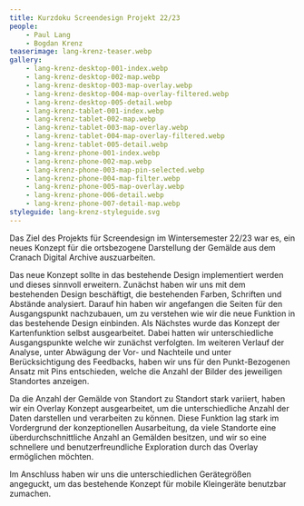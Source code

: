 ```yaml
---
title: Kurzdoku Screendesign Projekt 22/23
people:
    - Paul Lang
    - Bogdan Krenz
teaserimage: lang-krenz-teaser.webp
gallery:
    - lang-krenz-desktop-001-index.webp
    - lang-krenz-desktop-002-map.webp
    - lang-krenz-desktop-003-map-overlay.webp
    - lang-krenz-desktop-004-map-overlay-filtered.webp
    - lang-krenz-desktop-005-detail.webp
    - lang-krenz-tablet-001-index.webp
    - lang-krenz-tablet-002-map.webp
    - lang-krenz-tablet-003-map-overlay.webp
    - lang-krenz-tablet-004-map-overlay-filtered.webp
    - lang-krenz-tablet-005-detail.webp
    - lang-krenz-phone-001-index.webp
    - lang-krenz-phone-002-map.webp
    - lang-krenz-phone-003-map-pin-selected.webp
    - lang-krenz-phone-004-map-filter.webp
    - lang-krenz-phone-005-map-overlay.webp
    - lang-krenz-phone-006-detail.webp
    - lang-krenz-phone-007-detail-map.webp
styleguide: lang-krenz-styleguide.svg
---
```


Das Ziel des Projekts für Screendesign im Wintersemester 22/23 war es, ein neues Konzept für die ortsbezogene Darstellung der Gemälde aus dem Cranach Digital Archive auszuarbeiten.

Das neue Konzept sollte in das bestehende Design implementiert werden und dieses sinnvoll erweitern. Zunächst haben wir uns mit dem bestehenden Design beschäftigt, die bestehenden Farben, Schriften und Abstände analysiert. Darauf hin haben wir angefangen die Seiten für den Ausgangspunkt nachzubauen, um zu verstehen wie wir die neue Funktion in das bestehende Design einbinden. Als Nächstes wurde das Konzept der Kartenfunktion selbst ausgearbeitet. Dabei hatten wir unterschiedliche Ausgangspunkte welche wir zunächst verfolgten. Im weiteren Verlauf der Analyse, unter Abwägung der Vor- und Nachteile und unter Berücksichtigung des Feedbacks, haben wir uns für den Punkt-Bezogenen Ansatz mit Pins entschieden, welche die Anzahl der Bilder des jeweiligen Standortes anzeigen. 

Da die Anzahl der Gemälde von Standort zu Standort stark variiert, haben wir ein Overlay Konzept ausgearbeitet, um die unterschiedliche Anzahl der Daten darstellen und verarbeiten zu können. Diese Funktion lag stark im Vordergrund der konzeptionellen Ausarbeitung, da viele Standorte eine überdurchschnittliche Anzahl an Gemälden besitzen, und wir so eine schnellere und benutzerfreundliche Exploration durch das Overlay ermöglichen möchten.

Im Anschluss haben wir uns die unterschiedlichen Gerätegrößen angeguckt, um das bestehende Konzept für mobile Kleingeräte benutzbar zumachen.
